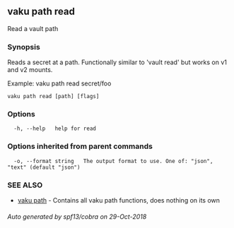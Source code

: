 ## vaku path read

Read a vault path

### Synopsis

Reads a secret at a path. Functionally similar to 'vault read' but works on v1 and v2 mounts.

Example:
  vaku path read secret/foo

```
vaku path read [path] [flags]
```

### Options

```
  -h, --help   help for read
```

### Options inherited from parent commands

```
  -o, --format string   The output format to use. One of: "json", "text" (default "json")
```

### SEE ALSO

* [vaku path](vaku_path.md)	 - Contains all vaku path functions, does nothing on its own

###### Auto generated by spf13/cobra on 29-Oct-2018
